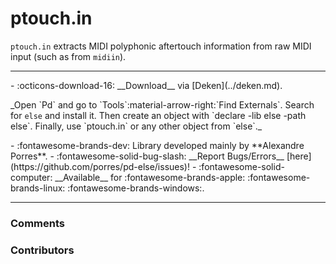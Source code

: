 # ptouch.in

`ptouch.in` extracts MIDI polyphonic aftertouch information from raw MIDI input (such as from `midiin`).


---
<div class="grid cards" markdown>
- :octicons-download-16: __Download__ via [Deken](../deken.md).  <p style="font-size: 14px">_Open `Pd` and go to `Tools`:material-arrow-right:`Find Externals`. Search for <code>else</code> and install it. Then create an object with `declare -lib else -path else`. Finally, use `ptouch.in` or any other object from `else`._</p>
- :fontawesome-brands-dev: Library developed mainly by **Alexandre Porres**.
- :fontawesome-solid-bug-slash: __Report Bugs/Errors__ [here](https://github.com/porres/pd-else/issues)!
- :fontawesome-solid-computer: __Available__ for :fontawesome-brands-apple: :fontawesome-brands-linux: :fontawesome-brands-windows:.
</div>

---

<h3>Comments</h3>

<script src="https://giscus.app/client.js"
    data-repo="charlesneimog/Awesome-PD"
    data-repo-id="R_kgDOLaunFg"
    data-category="Comments"
    data-category-id="DIC_kwDOLaunFs4CnXHy"
    data-mapping="title"
    data-strict="0"
    data-reactions-enabled="1"
    data-emit-metadata="0"
    data-input-position="bottom"
    data-theme="preferred_color_scheme"
    data-lang="en"
    data-loading="lazy"
    crossorigin="anonymous"
    async>
</script>
    
<h3>Contributors</h3>

<div id="avatars"></div>

<script>
const nicknames = ["charlesneimog"];
const container = document.getElementById('avatars');
nicknames.forEach(nick => {
  const link = document.createElement('a');
  link.href = `https://github.com/${nick}`;
  link.target = '_blank'; // opens in new tab
  const img = document.createElement('img');
  img.src = `https://github.com/${nick}.png`;
  img.alt = nick;
  img.className = 'avatar';
  link.appendChild(img);
  container.appendChild(link);
});
</script>
    